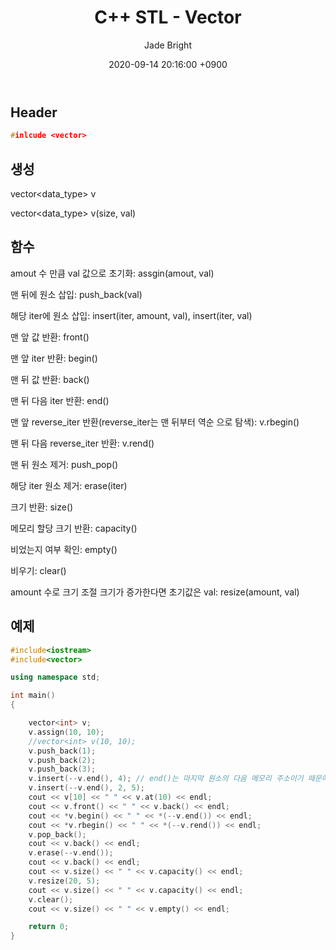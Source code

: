 ﻿---
title: C++ STL - Vector
author: Jade Bright
date: 2020-09-14 20:16:00 +0900
categories: [C++]
tags: [C++STL]
---

## Header
```c++
#inlcude <vector>
```
## 생성

vector<data_type> v

vector<data_type> v(size, val)

## 함수

amout 수 만큼 val 값으로 초기화: assgin(amout, val)

맨 뒤에 원소 삽입: push_back(val)

해당 iter에 원소 삽입: insert(iter, amount, val), insert(iter, val)

맨 앞 값 반환: front()

맨 앞 iter 반환: begin()

맨 뒤 값 반환: back()

맨 뒤 다음 iter 반환: end()

맨 앞 reverse_iter 반환(reverse_iter는 맨 뒤부터 역순 으로 탐색): v.rbegin()

맨 뒤 다음 reverse_iter 반환: v.rend()

맨 뒤 원소 제거: push_pop()

해당 iter 원소 제거: erase(iter)

크기 반환: size()

메모리 할당 크기 반환: capacity()

비었는지 여부 확인: empty()

비우기: clear()

amount 수로 크기 조절 크기가 증가한다면 초기값은 val: resize(amount, val)

## 예제
```c++
#include<iostream>
#include<vector>

using namespace std;

int main()
{

	vector<int> v;
	v.assign(10, 10);
	//vector<int> v(10, 10);
	v.push_back(1);
	v.push_back(2);
	v.push_back(3);
	v.insert(--v.end(), 4); // end()는 마지막 원소의 다음 메모리 주소이기 때문에 --필요
	v.insert(--v.end(), 2, 5);
	cout << v[10] << " " << v.at(10) << endl;
	cout << v.front() << " " << v.back() << endl;
	cout << *v.begin() << " " << *(--v.end()) << endl;
	cout << *v.rbegin() << " " << *(--v.rend()) << endl;
	v.pop_back();
	cout << v.back() << endl;
	v.erase(--v.end());
	cout << v.back() << endl;
	cout << v.size() << " " << v.capacity() << endl;
	v.resize(20, 5);
	cout << v.size() << " " << v.capacity() << endl;
	v.clear();
	cout << v.size() << " " << v.empty() << endl;

	return 0;
}
```